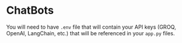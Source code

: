 # ChatBots

You will need to have `.env` file that will contain your API keys (GROQ, OpenAI, LangChain, etc.) that will be referenced in your `app.py` files.
